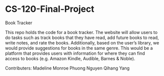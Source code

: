 # CS-120-Final-Project
Book Tracker

This repo holds the code for a book tracker. The website will allow users to do tasks such as track books that they have read, add future books to read, write notes, and rate the books. Additionally, based on the user’s library, we would provide suggestions for books in the same genre. This would be a platform that provides users with information for where they can find access to books (e.g. Amazon Kindle, Audible, Barnes & Noble).

Contributers:
Madeline Monroe
Phuong Nguyen
Qihang Yang
